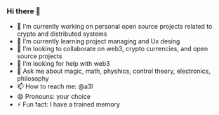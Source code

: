 ### Hi there 👋

- 🔭 I’m currently working on personal open source projects related to crypto and distributed systems
- 🌱 I’m currently learning project managing and Ux desing
- 👯 I’m looking to collaborate on web3, crypto currencies, and open source projects
- 🤔 I’m looking for help with web3 
- 💬 Ask me about magic, math, physhics, control theory, electronics, philosophy
- 📫 How to reach me: @a3l
- 😄 Pronouns: your choice
- ⚡ Fun fact: I have a trained memory
